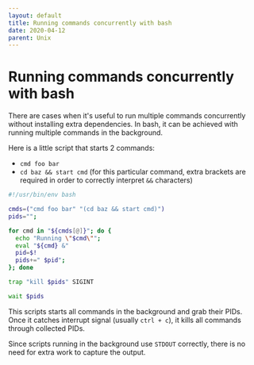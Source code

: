 ```yaml
---
layout: default
title: Running commands concurrently with bash
date: 2020-04-12
parent: Unix
---
```


# Running commands concurrently with bash

There are cases when it's useful to run multiple commands concurrently without installing extra dependencies. In bash, it can be achieved with running multiple commands in the background.

Here is a little script that starts 2 commands:

- `cmd foo bar`
- `cd baz && start cmd` (for this particular command, extra brackets are required in order to correctly interpret `&&` characters)

```bash
#!/usr/bin/env bash

cmds=("cmd foo bar" "(cd baz && start cmd)")
pids="";

for cmd in "${cmds[@]}"; do {
  echo "Running \"$cmd\"";
  eval "${cmd} &"
  pid=$!
  pids+=" $pid";
}; done

trap "kill $pids" SIGINT

wait $pids
```

This scripts starts all commands in the background and grab their PIDs. Once it catches interrupt signal (usually `ctrl + c`), it kills all commands through collected PIDs.

Since scripts running in the background use `STDOUT` correctly, there is no need for extra work to capture the output.
